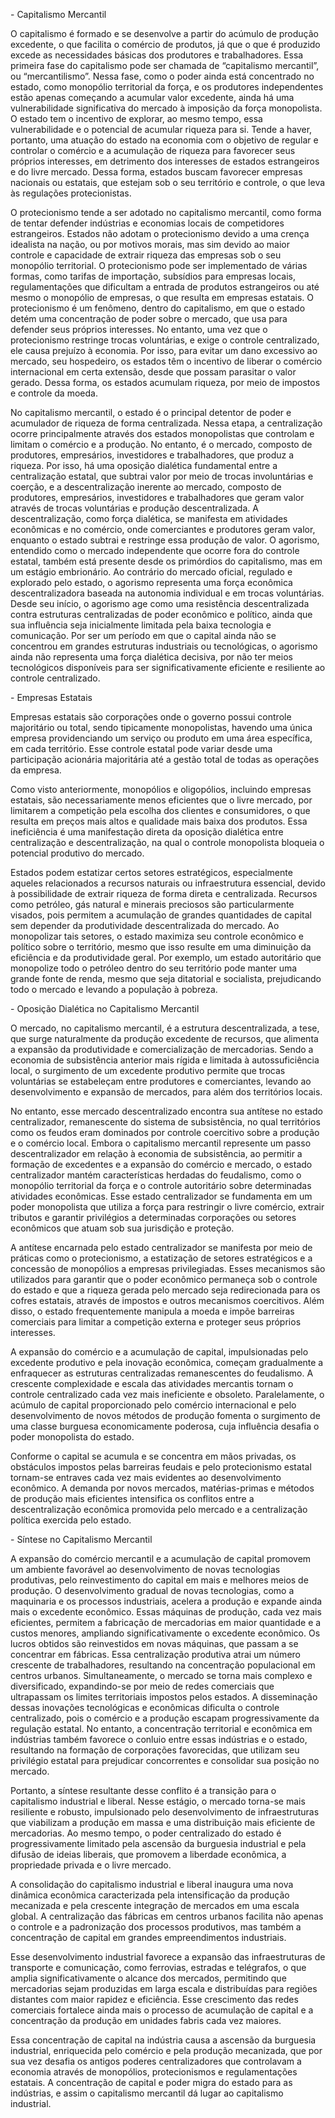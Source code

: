 \- Capitalismo Mercantil

O capitalismo é formado e se desenvolve a partir do acúmulo de produção excedente, o que facilita o comércio de produtos, já que o que é produzido excede as necessidades básicas dos produtores e trabalhadores. Essa primeira fase do capitalismo pode ser chamada de “capitalismo mercantil”, ou “mercantilismo”. Nessa fase, como o poder ainda está concentrado no estado, como monopólio territorial da força, e os produtores independentes estão apenas começando a acumular valor excedente, ainda há uma vulnerabilidade significativa do mercado à imposição da força monopolista. O estado tem o incentivo de explorar, ao mesmo tempo, essa vulnerabilidade e o potencial de acumular riqueza para si. Tende a haver, portanto, uma atuação do estado na economia com o objetivo de regular e controlar o comércio e a acumulação de riqueza para favorecer seus próprios interesses, em detrimento dos interesses de estados estrangeiros e do livre mercado. Dessa forma, estados buscam favorecer empresas nacionais ou estatais, que estejam sob o seu território e controle, o que leva às regulações protecionistas.

O protecionismo tende a ser adotado no capitalismo mercantil, como forma de tentar defender indústrias e economias locais de competidores estrangeiros. Estados não adotam o protecionismo devido a uma crença idealista na nação, ou por motivos morais, mas sim devido ao maior controle e capacidade de extrair riqueza das empresas sob o seu monopólio territorial. O protecionismo pode ser implementado de várias formas, como tarifas de importação, subsídios para empresas locais, regulamentações que dificultam a entrada de produtos estrangeiros ou até mesmo o monopólio de empresas, o que resulta em empresas estatais. O protecionismo é um fenômeno, dentro do capitalismo, em que o estado detém uma concentração de poder sobre o mercado, que usa para defender seus próprios interesses. No entanto, uma vez que o protecionismo restringe trocas voluntárias, e exige o controle centralizado, ele causa prejuízo à economia. Por isso, para evitar um dano excessivo ao mercado, seu hospedeiro, os estados têm o incentivo de liberar o comércio internacional em certa extensão, desde que possam parasitar o valor gerado. Dessa forma, os estados acumulam riqueza, por meio de impostos e controle da moeda.

No capitalismo mercantil, o estado é o principal detentor de poder e acumulador de riqueza de forma centralizada. Nessa etapa, a centralização ocorre principalmente através dos estados monopolistas que controlam e limitam o comércio e a produção. No entanto, é o mercado, composto de produtores, empresários, investidores e trabalhadores, que produz a riqueza. Por isso, há uma oposição dialética fundamental entre a centralização estatal, que subtrai valor por meio de trocas involuntárias e coerção, e a descentralização inerente ao mercado, composto de produtores, empresários, investidores e trabalhadores que geram valor através de trocas voluntárias e produção descentralizada. A descentralização, como força dialética, se manifesta em atividades econômicas e no comércio, onde comerciantes e produtores geram valor, enquanto o estado subtrai e restringe essa produção de valor. O agorismo, entendido como o mercado independente que ocorre fora do controle estatal, também está presente desde os primórdios do capitalismo, mas em um estágio embrionário. Ao contrário do mercado oficial, regulado e explorado pelo estado, o agorismo representa uma força econômica descentralizadora baseada na autonomia individual e em trocas voluntárias. Desde seu início, o agorismo age como uma resistência descentralizada contra estruturas centralizadas de poder econômico e político, ainda que sua influência seja inicialmente limitada pela baixa tecnologia e comunicação. Por ser um período em que o capital ainda não se concentrou em grandes estruturas industriais ou tecnológicas, o agorismo ainda não representa uma força dialética decisiva, por não ter meios tecnológicos disponíveis para ser significativamente eficiente e resiliente ao controle centralizado.

\- Empresas Estatais

Empresas estatais são corporações onde o governo possui controle majoritário ou total, sendo tipicamente monopolistas, havendo uma única empresa providenciando um serviço ou produto em uma área específica, em cada território. Esse controle estatal pode variar desde uma participação acionária majoritária até a gestão total de todas as operações da empresa.

Como visto anteriormente, monopólios e oligopólios, incluindo empresas estatais, são necessariamente menos eficientes que o livre mercado, por limitarem a competição pela escolha dos clientes e consumidores, o que resulta em preços mais altos e qualidade mais baixa dos produtos. Essa ineficiência é uma manifestação direta da oposição dialética entre centralização e descentralização, na qual o controle monopolista bloqueia o potencial produtivo do mercado.

Estados podem estatizar certos setores estratégicos, especialmente aqueles relacionados a recursos naturais ou infraestrutura essencial, devido à possibilidade de extrair riqueza de forma direta e centralizada. Recursos como petróleo, gás natural e minerais preciosos são particularmente visados, pois permitem a acumulação de grandes quantidades de capital sem depender da produtividade descentralizada do mercado. Ao monopolizar tais setores, o estado maximiza seu controle econômico e político sobre o território, mesmo que isso resulte em uma diminuição da eficiência e da produtividade geral. Por exemplo, um estado autoritário que monopolize todo o petróleo dentro do seu território pode manter uma grande fonte de renda, mesmo que seja ditatorial e socialista, prejudicando todo o mercado e levando a população à pobreza.

\- Oposição Dialética no Capitalismo Mercantil

O mercado, no capitalismo mercantil, é a estrutura descentralizada, a tese, que surge naturalmente da produção excedente de recursos, que alimenta a expansão da produtividade e comercialização de mercadorias. Sendo a economia de subsistência anterior mais rígida e limitada à autossuficiência local, o surgimento de um excedente produtivo permite que trocas voluntárias se estabeleçam entre produtores e comerciantes, levando ao desenvolvimento e expansão de mercados, para além dos territórios locais.

No entanto, esse mercado descentralizado encontra sua antítese no estado centralizador, remanescente do sistema de subsistência, no qual territórios como os feudos eram dominados por controle coercitivo sobre a produção e o comércio local. Embora o capitalismo mercantil represente um passo descentralizador em relação à economia de subsistência, ao permitir a formação de excedentes e a expansão do comércio e mercado, o estado centralizador mantém características herdadas do feudalismo, como o monopólio territorial da força e o controle autoritário sobre determinadas atividades econômicas. Esse estado centralizador se fundamenta em um poder monopolista que utiliza a força para restringir o livre comércio, extrair tributos e garantir privilégios a determinadas corporações ou setores econômicos que atuam sob sua jurisdição e proteção.

A antítese encarnada pelo estado centralizador se manifesta por meio de práticas como o protecionismo, a estatização de setores estratégicos e a concessão de monopólios a empresas privilegiadas. Esses mecanismos são utilizados para garantir que o poder econômico permaneça sob o controle do estado e que a riqueza gerada pelo mercado seja redirecionada para os cofres estatais, através de impostos e outros mecanismos coercitivos. Além disso, o estado frequentemente manipula a moeda e impõe barreiras comerciais para limitar a competição externa e proteger seus próprios interesses.

A expansão do comércio e a acumulação de capital, impulsionadas pelo excedente produtivo e pela inovação econômica, começam gradualmente a enfraquecer as estruturas centralizadas remanescentes do feudalismo. A crescente complexidade e escala das atividades mercantis tornam o controle centralizado cada vez mais ineficiente e obsoleto. Paralelamente, o acúmulo de capital proporcionado pelo comércio internacional e pelo desenvolvimento de novos métodos de produção fomenta o surgimento de uma classe burguesa economicamente poderosa, cuja influência desafia o poder monopolista do estado.

Conforme o capital se acumula e se concentra em mãos privadas, os obstáculos impostos pelas barreiras feudais e pelo protecionismo estatal tornam-se entraves cada vez mais evidentes ao desenvolvimento econômico. A demanda por novos mercados, matérias-primas e métodos de produção mais eficientes intensifica os conflitos entre a descentralização econômica promovida pelo mercado e a centralização política exercida pelo estado.

\- Síntese no Capitalismo Mercantil

A expansão do comércio mercantil e a acumulação de capital promovem um ambiente favorável ao desenvolvimento de novas tecnologias produtivas, pelo reinvestimento do capital em mais e melhores meios de produção. O desenvolvimento gradual de novas tecnologias, como a maquinaria e os processos industriais, acelera a produção e expande ainda mais o excedente econômico. Essas máquinas de produção, cada vez mais eficientes, permitem a fabricação de mercadorias em maior quantidade e a custos menores, ampliando significativamente o excedente econômico. Os lucros obtidos são reinvestidos em novas máquinas, que passam a se concentrar em fábricas. Essa centralização produtiva atrai um número crescente de trabalhadores, resultando na concentração populacional em centros urbanos. Simultaneamente, o mercado se torna mais complexo e diversificado, expandindo-se por meio de redes comerciais que ultrapassam os limites territoriais impostos pelos estados. A disseminação dessas inovações tecnológicas e econômicas dificulta o controle centralizado, pois o comércio e a produção escapam progressivamente da regulação estatal. No entanto, a concentração territorial e econômica em indústrias também favorece o conluio entre essas indústrias e o estado, resultando na formação de corporações favorecidas, que utilizam seu privilégio estatal para prejudicar concorrentes e consolidar sua posição no mercado.

Portanto, a síntese resultante desse conflito é a transição para o capitalismo industrial e liberal. Nesse estágio, o mercado torna-se mais resiliente e robusto, impulsionado pelo desenvolvimento de infraestruturas que viabilizam a produção em massa e uma distribuição mais eficiente de mercadorias. Ao mesmo tempo, o poder centralizado do estado é progressivamente limitado pela ascensão da burguesia industrial e pela difusão de ideias liberais, que promovem a liberdade econômica, a propriedade privada e o livre mercado.

A consolidação do capitalismo industrial e liberal inaugura uma nova dinâmica econômica caracterizada pela intensificação da produção mecanizada e pela crescente integração de mercados em uma escala global. A centralização das fábricas em centros urbanos facilita não apenas o controle e a padronização dos processos produtivos, mas também a concentração de capital em grandes empreendimentos industriais.

Esse desenvolvimento industrial favorece a expansão das infraestruturas de transporte e comunicação, como ferrovias, estradas e telégrafos, o que amplia significativamente o alcance dos mercados, permitindo que mercadorias sejam produzidas em larga escala e distribuídas para regiões distantes com maior rapidez e eficiência. Esse crescimento das redes comerciais fortalece ainda mais o processo de acumulação de capital e a concentração da produção em unidades fabris cada vez maiores.

Essa concentração de capital na indústria causa a ascensão da burguesia industrial, enriquecida pelo comércio e pela produção mecanizada, que por sua vez desafia os antigos poderes centralizadores que controlavam a economia através de monopólios, protecionismos e regulamentações estatais. A concentração de capital e poder migra do estado para as indústrias, e assim o capitalismo mercantil dá lugar ao capitalismo industrial.
